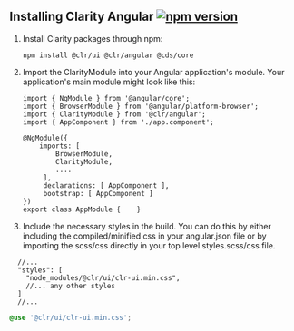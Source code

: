 ## Installing Clarity Angular [![npm version](https://badge.fury.io/js/%40clr%2Fangular.svg)](https://badge.fury.io/js/%40clr%2Fangular)

1.  Install Clarity packages through npm:

    ```
    npm install @clr/ui @clr/angular @cds/core
    ```

2.  Import the ClarityModule into your Angular application's module. Your application's main module might look like this:

    ```
    import { NgModule } from '@angular/core';
    import { BrowserModule } from '@angular/platform-browser';
    import { ClarityModule } from '@clr/angular';
    import { AppComponent } from './app.component';

    @NgModule({
        imports: [
            BrowserModule,
            ClarityModule,
            ....
         ],
         declarations: [ AppComponent ],
         bootstrap: [ AppComponent ]
    })
    export class AppModule {    }
    ```

3.  Include the necessary styles in the build. You can do this by either including the compiled/minified css in your angular.json
    file or by importing the scss/css directly in your top level styles.scss/css file.

```
  //...
  "styles": [
    "node_modules/@clr/ui/clr-ui.min.css",
    //... any other styles
  ]
  //...
```

```scss
@use '@clr/ui/clr-ui.min.css';
```
